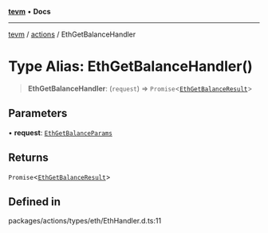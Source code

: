 [**tevm**](../../README.md) • **Docs**

***

[tevm](../../modules.md) / [actions](../README.md) / EthGetBalanceHandler

# Type Alias: EthGetBalanceHandler()

> **EthGetBalanceHandler**: (`request`) => `Promise`\<[`EthGetBalanceResult`](EthGetBalanceResult.md)\>

## Parameters

• **request**: [`EthGetBalanceParams`](EthGetBalanceParams.md)

## Returns

`Promise`\<[`EthGetBalanceResult`](EthGetBalanceResult.md)\>

## Defined in

packages/actions/types/eth/EthHandler.d.ts:11
